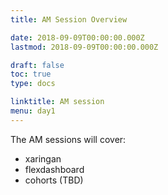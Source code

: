 ```yaml
---
title: AM Session Overview

date: 2018-09-09T00:00:00.000Z
lastmod: 2018-09-09T00:00:00.000Z

draft: false
toc: true
type: docs

linktitle: AM session
menu: day1
---
```


The AM sessions will cover:

- xaringan
- flexdashboard
- cohorts (TBD)

